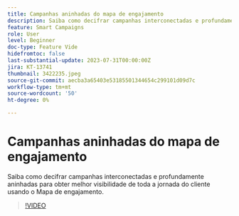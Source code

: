 ```yaml
---
title: Campanhas aninhadas do mapa de engajamento
description: Saiba como decifrar campanhas interconectadas e profundamente aninhadas para obter melhor visibilidade de toda a jornada do cliente usando o Mapa de engajamento.
feature: Smart Campaigns
role: User
level: Beginner
doc-type: Feature Vide
hidefromtoc: false
last-substantial-update: 2023-07-31T00:00:00Z
jira: KT-13741
thumbnail: 3422235.jpeg
source-git-commit: aecba3a65403e53185501344654c299101d09d7c
workflow-type: tm+mt
source-wordcount: '50'
ht-degree: 0%

---
```



# Campanhas aninhadas do mapa de engajamento

Saiba como decifrar campanhas interconectadas e profundamente aninhadas para obter melhor visibilidade de toda a jornada do cliente usando o Mapa de engajamento.

>[!VIDEO](https://video.tv.adobe.com/v/3422235/?learn=on)
